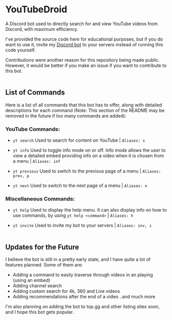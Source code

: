 # YouTubeDroid
A Discord bot used to directly search for and view YouTube videos from Discord, with maximum efficiency.

I've provided the source code here for educational purposes, but if you do want to use it, invite my [Discord bot](https://discord.com/api/oauth2/authorize?client_id=722011282068209736&permissions=8&scope=bot) to your servers instead of running this code yourself.

Contributions were another reason for this repository being made public. However, it would be better if you make an issue if you want to contribute to this bot.
\
&nbsp;
## List of Commands

Here is a list of all commands that this bot has to offer, along with detailed descriptions for each command (Note: This section of the README may be removed in the future if too many commands are added):

### YouTube Commands:

- `yt search` Used to search for content on YouTube | `Aliases: s`

- `yt info` Used to toggle info mode on or off. Info mode allows the user to view a detailed embed providing info on a video when it is chosen from a menu | `Aliases: inf`

- `yt previous` Used to switch to the previous page of a menu | `Aliases: prev, p`

- `yt next` Used to switch to the next page of a menu | `Aliases: n`

### Miscellaneous Commands:

- `yt help` Used to display the help menu. It can also display info on how to use commands, by using `yt help <command>` | `Aliases: h`

- `yt invite` Used to invite my bot to your servers | `Aliases: inv, i`
\
&nbsp;
## Updates for the Future

I believe the bot is still in a pretty early state, and I have quite a lot of features planned. Some of them are:

- Adding a command to easily traverse through videos in an playing (using an embed)
- Adding channel search
- Adding custom search for 4k, 360 and Live videos
- Adding recommendations after the end of a video ..and much more

I'm also planning on adding the bot to top.gg and other listing sites soon, and I hope this bot gets popular.
